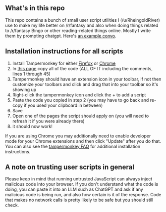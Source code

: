## What's in this repo

This repo contains a bunch of small user script utilities I (/u/RheingoldRiver) use to make my life better on /r/fantasy and also when doing things related to /r/fantasy Bingo or other reading-related things online. Mostly I write them by prompting chatgpt. Here's [an example convo](https://chatgpt.com/share/6777666a-d770-8001-b40e-328edd199b50).

## Installation instructions for all scripts

1. Install Tampermonkey for either [Firefox](https://addons.mozilla.org/en-US/firefox/addon/tampermonkey) or [Chrome](https://chromewebstore.google.com/detail/tampermonkey/dhdgffkkebhmkfjojejmpbldmpobfkfo)
2. In [this page](https://github.com/RheingoldRiver/Bingo-UX-scripts/blob/main/sff-books-coming-in/user-script.js) copy all of the code (ALL OF IT including the comments, lines 1 through 45)
3. Tampermonkey should have an extension icon in your toolbar, if not then customize your toolbars and click and drag that into your toolbar so it's showing up
4. Right-click the tampermonkey icon and click the + to add a script
5. Paste the code you copied in step 2 (you may have to go back and re-copy if you used your clipboard in between)
6. Save
7. Open one of the pages the script should apply on (you will need to refresh it if you were already there)
8. it should now work!

If you are using Chrome you may additionally need to enable developer mode for your Chrome extensions and then click "Update" after you do that. You can also see the [tampermonkey FAQ](https://www.tampermonkey.net/faq.php?locale=en) for additional installation instructions.

## A note on trusting user scripts in general

Please keep in mind that running untrusted JavaScript can always inject malicious code into your browser. If you don't understand what the code is doing, you can paste it into an LLM such as ChatGPT and ask if any malicious code is being run, and also how certain is it of the response. Code that makes no network calls is pretty likely to be safe but you should still check.
